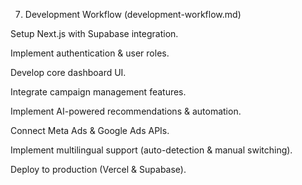 7. Development Workflow (development-workflow.md)

Setup Next.js with Supabase integration.

Implement authentication & user roles.

Develop core dashboard UI.

Integrate campaign management features.

Implement AI-powered recommendations & automation.

Connect Meta Ads & Google Ads APIs.

Implement multilingual support (auto-detection & manual switching).

Deploy to production (Vercel & Supabase).